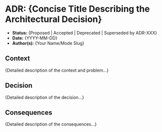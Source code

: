 # ADR: {Concise Title Describing the Architectural Decision}

*   **Status:** {Proposed | Accepted | Deprecated | Superseded by ADR-XXX}  <!-- Choose one. If Superseded, link to the new ADR -->
*   **Date:** {YYYY-MM-DD} <!-- Date the ADR status was last updated -->
*   **Author(s):** {Your Name/Mode Slug} <!-- Who proposed or authored this ADR -->

## Context

<!-- 
Describe the problem or situation driving this decision. 
- What is the issue, requirement, or challenge being addressed?
- What are the technical, business, or operational constraints?
- What assumptions are being made?
- What alternatives were considered (briefly)?
-->

{Detailed description of the context and problem...}

## Decision

<!-- 
Clearly state the architectural decision that was made.
- What specific change, pattern, technology, or approach is being adopted?
- Be specific and unambiguous.
-->

{Detailed description of the decision...}

## Consequences

<!-- 
Analyze the expected outcomes and implications of this decision.
- **Positive:** What are the benefits? What problems does this solve?
- **Negative:** What are the drawbacks, trade-offs, or limitations?
- **Risks:** What potential issues could arise? How might they be mitigated?
- **Future Work:** What follow-up actions, refactoring, or documentation updates are needed?
-->

{Detailed description of the consequences...}